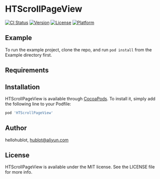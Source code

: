 # HTScrollPageView

[![CI Status](http://img.shields.io/travis/hellohublot/HTScrollPageView.svg?style=flat)](https://travis-ci.org/hellohublot/HTScrollPageView)
[![Version](https://img.shields.io/cocoapods/v/HTScrollPageView.svg?style=flat)](http://cocoapods.org/pods/HTScrollPageView)
[![License](https://img.shields.io/cocoapods/l/HTScrollPageView.svg?style=flat)](http://cocoapods.org/pods/HTScrollPageView)
[![Platform](https://img.shields.io/cocoapods/p/HTScrollPageView.svg?style=flat)](http://cocoapods.org/pods/HTScrollPageView)

## Example

To run the example project, clone the repo, and run `pod install` from the Example directory first.

## Requirements

## Installation

HTScrollPageView is available through [CocoaPods](http://cocoapods.org). To install
it, simply add the following line to your Podfile:

```ruby
pod 'HTScrollPageView'
```

## Author

hellohublot, hublot@aliyun.com

## License

HTScrollPageView is available under the MIT license. See the LICENSE file for more info.
